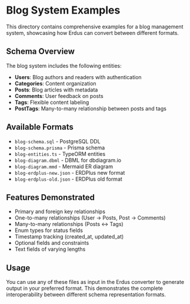 # Blog System Examples

This directory contains comprehensive examples for a blog management system, showcasing how Erdus can convert between different formats.

## Schema Overview

The blog system includes the following entities:
- **Users**: Blog authors and readers with authentication
- **Categories**: Content organization
- **Posts**: Blog articles with metadata
- **Comments**: User feedback on posts
- **Tags**: Flexible content labeling
- **PostTags**: Many-to-many relationship between posts and tags

## Available Formats

- `blog-schema.sql` - PostgreSQL DDL
- `blog-schema.prisma` - Prisma schema
- `blog-entities.ts` - TypeORM entities
- `blog-diagram.dbml` - DBML for dbdiagram.io
- `blog-diagram.mmd` - Mermaid ER diagram
- `blog-erdplus-new.json` - ERDPlus new format
- `blog-erdplus-old.json` - ERDPlus old format

## Features Demonstrated

- Primary and foreign key relationships
- One-to-many relationships (User → Posts, Post → Comments)
- Many-to-many relationships (Posts ↔ Tags)
- Enum types for status fields
- Timestamp tracking (created_at, updated_at)
- Optional fields and constraints
- Text fields of varying lengths

## Usage

You can use any of these files as input in the Erdus converter to generate output in your preferred format. This demonstrates the complete interoperability between different schema representation formats.